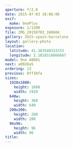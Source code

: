 ```yaml
---
aperture: f/2.0
date: 2015-07-03 16:06:06
exif:
  make: OnePlus
exposure: 1/1200
file: IMG_20150703_160604
gallery: 2015-spain-barcelona
layout: gallery-photo
location:
  latitude: 41.383548333333
  longitude: 2.1818316666667
model: One A0001
next: a0926a5
ordering: 13
previous: 0ff38fa
sizes:
  1920x1080:
    height: 1080
    width: 1920
  640w:
    height: 360
    width: 640
  200x200:
    height: 200
    width: 200
  96x96:
    height: 96
    width: 96
title: 
---
```

